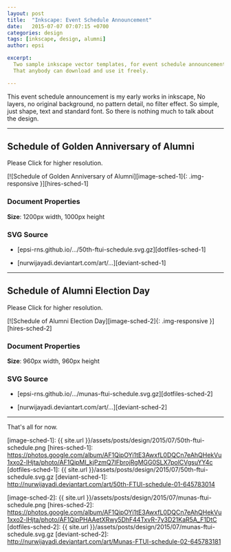 ```yaml
---
layout: post
title:  "Inkscape: Event Schedule Announcement"
date:   2015-07-07 07:07:15 +0700
categories: design
tags: [inkscape, design, alumni]
author: epsi

excerpt:
  Two sample inkscape vector templates, for event schedule announcement.
  That anybody can download and use it freely.

---
```


This event schedule announcement is my early works in inkscape,
No layers, no original background, no pattern detail, no filter effect. 
So simple, just shape, text and standard font.
So there is nothing much to talk about the design.

-- -- --

## Schedule of Golden Anniversary of Alumni

Please Click for higher resolution.

[![Schedule of Golden Anniversary of Alumni][image-sched-1]{: .img-responsive }][hires-sched-1]

### Document Properties

**Size**: 1200px width, 1000px height

### SVG Source

* [epsi-rns.github.io/.../50th-ftui-schedule.svg.gz][dotfiles-sched-1]

* [nurwijayadi.deviantart.com/art/...][deviant-sched-1]

-- -- --

## Schedule of Alumni Election Day

Please Click for higher resolution.

[![Schedule of Alumni Election Day][image-sched-2]{: .img-responsive }][hires-sched-2]

### Document Properties

**Size**: 960px width, 960px height

### SVG Source

* [epsi-rns.github.io/.../munas-ftui-schedule.svg.gz][dotfiles-sched-2]

* [nurwijayadi.deviantart.com/art/...][deviant-sched-2]

-- -- --

That's all for now.


[//]: <> ( -- -- -- links below -- -- -- )


[image-sched-1]: {{ site.url }}/assets/posts/design/2015/07/50th-ftui-schedule.png
[hires-sched-1]: https://photos.google.com/album/AF1QipOYi1tE3AwxfL0DQCn7eAhQHekVu1xxo2-lHjta/photo/AF1QipMI_kjPzmQ7lFbrojRgMGG0SLX7polCVgsuYY4c
[dotfiles-sched-1]: {{ site.url }}/assets/posts/design/2015/07/50th-ftui-schedule.svg.gz
[deviant-sched-1]:  http://nurwijayadi.deviantart.com/art/50th-FTUI-schedule-01-645783014

[image-sched-2]: {{ site.url }}/assets/posts/design/2015/07/munas-ftui-schedule.png
[hires-sched-2]: https://photos.google.com/album/AF1QipOYi1tE3AwxfL0DQCn7eAhQHekVu1xxo2-lHjta/photo/AF1QipPHAAetXRwy5DhF44TxvR-7y3D21KaR5A_F1DtC
[dotfiles-sched-2]: {{ site.url }}/assets/posts/design/2015/07/munas-ftui-schedule.svg.gz
[deviant-sched-2]:  http://nurwijayadi.deviantart.com/art/Munas-FTUI-schedule-02-645783181
